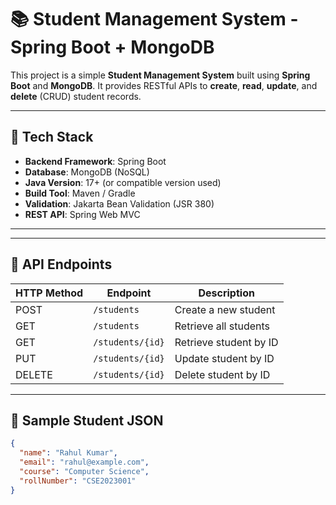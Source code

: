 # 📚 Student Management System - Spring Boot + MongoDB

This project is a simple **Student Management System** built using **Spring Boot** and **MongoDB**. It provides RESTful APIs to **create**, **read**, **update**, and **delete** (CRUD) student records.

---

## 🚀 Tech Stack

- **Backend Framework**: Spring Boot
- **Database**: MongoDB (NoSQL)
- **Java Version**: 17+ (or compatible version used)
- **Build Tool**: Maven / Gradle
- **Validation**: Jakarta Bean Validation (JSR 380)
- **REST API**: Spring Web MVC

---


---

## 📄 API Endpoints

| HTTP Method | Endpoint         | Description                |
|-------------|------------------|----------------------------|
| POST        | `/students`      | Create a new student       |
| GET         | `/students`      | Retrieve all students      |
| GET         | `/students/{id}` | Retrieve student by ID     |
| PUT         | `/students/{id}` | Update student by ID       |
| DELETE      | `/students/{id}` | Delete student by ID       |

---

## 🧾 Sample Student JSON

```json
{
  "name": "Rahul Kumar",
  "email": "rahul@example.com",
  "course": "Computer Science",
  "rollNumber": "CSE2023001"
}
